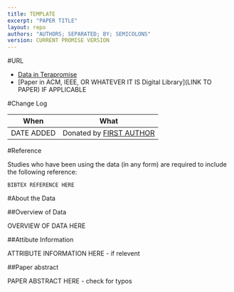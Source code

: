```yaml
---
title: TEMPLATE
excerpt: "PAPER TITLE"
layout: repo
authors: "AUTHORS; SEPARATED; BY; SEMICOLONS"
version: CURRENT PROMISE VERSION
---
```


#URL

* [Data in Terapromise](https://terapromise.csc.ncsu.edu:8443/!/#repo/view/head/CATEGORY/TITLE)
* [Paper in ACM, IEEE, OR WHATEVER IT IS Digital Library](LINK TO PAPER) IF APPLICABLE

#Change Log

When | What
---- | ----
DATE ADDED | Donated by [FIRST AUTHOR](/repo/people/data-donors/promise4.html)

#Reference

Studies who have been using the data (in any form) are required to include the following reference:

```
BIBTEX REFERENCE HERE
```

#About the Data

##Overview of Data

OVERVIEW OF DATA HERE

##Attibute Information

ATTRIBUTE INFORMATION HERE - if relevent

##Paper abstract

PAPER ABSTRACT HERE - check for typos

